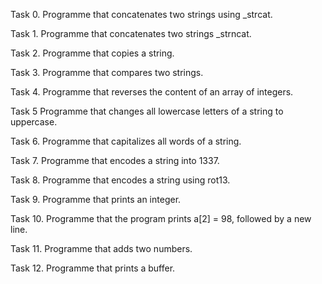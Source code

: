 Task 0. Programme that concatenates two strings using _strcat.

Task 1. Programme that concatenates two strings _strncat.

Task 2. Programme that copies a string.

Task 3. Programme that compares two strings.

Task 4. Programme that reverses the content of an array of integers.

Task 5 Programme that changes all lowercase letters of a string to uppercase.

Task 6. Programme that capitalizes all words of a string.

Task 7. Programme that encodes a string into 1337.

Task 8. Programme that encodes a string using rot13.

Task 9. Programme that prints an integer.

Task 10. Programme that the program prints a[2] = 98, followed by a new line.

Task 11. Programme that adds two numbers.

Task 12. Programme that prints a buffer.
